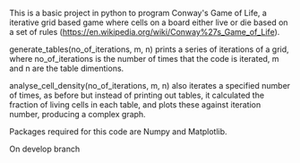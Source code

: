 This is a basic project in python to program Conway's Game of Life, a iterative grid based game where cells on a board either live 
or die based on a set of rules (https://en.wikipedia.org/wiki/Conway%27s_Game_of_Life).

generate_tables(no_of_iterations, m, n) prints a series of iterations of a grid, where no_of_iterations is the number of
times that the code is iterated, m and n are the table dimentions.

analyse_cell_density(no_of_iterations, m, n) also iterates a specified number of times, as before but instead of printing out tables,
it calculated the fraction of living cells in each table, and plots these against iteration number, producing a complex graph.

Packages required for this code are Numpy and Matplotlib.

On develop branch